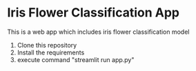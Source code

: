 # Iris Flower Classification App
This is a web app which includes iris flower classification model 

1. Clone this repository
2. Install the requirements
3. execute command "streamlit run app.py"
